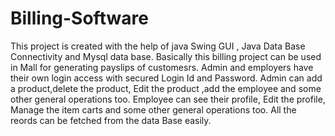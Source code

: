 # Billing-Software
This project is created with the help of java Swing GUI , Java Data Base Connectivity and Mysql data base.
Basically this billing project can be used in Mall for generating payslips of customesrs.
Admin and employers have their own login access with secured Login Id and Password.
Admin can add a product,delete the product, Edit the product ,add the employee and some other general operations too.
Employee can see their profile, Edit the profile, Manage the item carts and some other general operations too.
All the reords can be fetched from the data Base easily.
